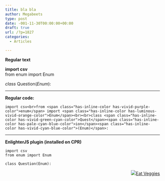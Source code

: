 ```yaml
---
title: bla bla
author: Megabeets
type: post
date: -001-11-30T00:00:00+00:00
draft: true
url: /?p=1827
categories:
  - Articles

---
```

**Regular text**

**<span class="has-inline-color has-vivid-purple-color">import csv</span>**  
<span class="has-inline-color has-pale-cyan-blue-color">from enum</span> import <span class="has-inline-color has-luminous-vivid-orange-color">Enum</span>  
  
_class_ <span class="has-inline-color has-vivid-green-cyan-color">Question</span>(_<span class="has-inline-color has-vivid-red-color">Enum</span>_):

<hr class="wp-block-separator" />

**Regular code:**

`import csv<br>from <span class="has-inline-color has-vivid-purple-color">enum</span> import <span class="has-inline-color has-luminous-vivid-orange-color">Enum</span><br><br>class <span class="has-inline-color has-vivid-green-cyan-color">Quest</span><span class="has-inline-color has-pale-cyan-blue-color">ion</span><span class="has-inline-color has-vivid-cyan-blue-color">(Enum)</span>:`

<hr class="wp-block-separator" />

**EnlighterJS plugin (installed on CPR)**

```
import csv
from enum import Enum

class Question(Enum):
```




<div class="nf-post-footer">
  <p style="text-align: right">
    <a href="https://www.megabeets.net/about.html#vegan"><img src="../uploads/megabeets_inline_logo.png" />Eat Veggies</a>
  </p>
</div>